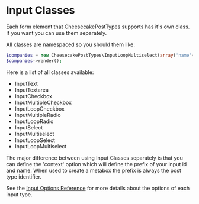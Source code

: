 Input Classes
=============
Each form element that CheesecakePostTypes supports has it's own class. If you want you can use them separately.  
  
All classes are namespaced so you should them like:  
```php
$companies = new CheesecakePostTypes\InputLoopMultiselect(array('name'=>'Companies', 'post_type'=>'companies'));
$companies->render();
```  
  
Here is a list of all classes available:  
- InputText
- InputTextarea
- InputCheckbox
- InputMultipleCheckbox
- InputLoopCheckbox
- InputMultipleRadio
- InputLoopRadio
- InputSelect
- InputMultiselect
- InputLoopSelect
- InputLoopMultiselect  
  
  
The major difference between using Input Classes separately is that you can define the 'context' option which will define the prefix of your input id and name. When used to create a metabox the prefix is always the post type identifier.  
  
See the [Input Options Reference](input_options.md) for more details about the options of each input type.